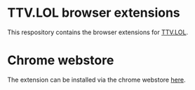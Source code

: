 # TTV.LOL browser extensions

This respository contains the browser extensions for [TTV.LOL](https://ttv.lol).

# Chrome webstore 

The extension can be installed via the chrome webstore [here](https://chrome.google.com/webstore/detail/ttv-lol/ofbbahodfeppoklmgjiokgfdgcndngjm).


